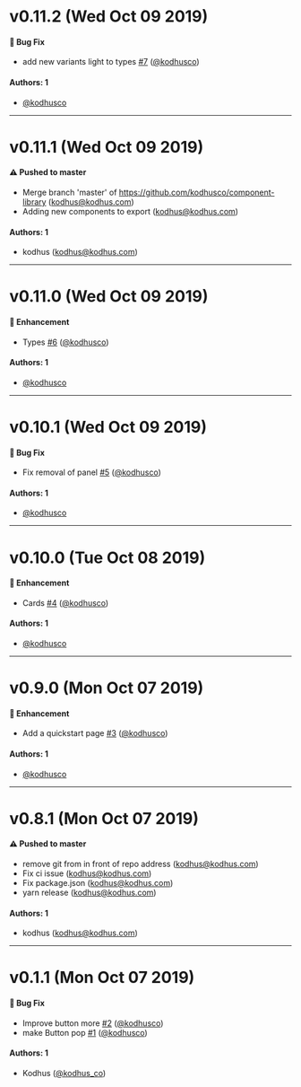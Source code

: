 # v0.11.2 (Wed Oct 09 2019)

#### 🐛  Bug Fix

- add new variants light to types [#7](https://github.com/kodhusco/component-library/pull/7) ([@kodhusco](https://github.com/kodhusco))

#### Authors: 1

- [@kodhusco](https://github.com/kodhusco)

---

# v0.11.1 (Wed Oct 09 2019)

#### ⚠️  Pushed to master

- Merge branch 'master' of https://github.com/kodhusco/component-library  (kodhus@kodhus.com)
- Adding new components to export  (kodhus@kodhus.com)

#### Authors: 1

- kodhus (kodhus@kodhus.com)

---

# v0.11.0 (Wed Oct 09 2019)

#### 🚀  Enhancement

- Types [#6](https://github.com/kodhusco/component-library/pull/6) ([@kodhusco](https://github.com/kodhusco))

#### Authors: 1

- [@kodhusco](https://github.com/kodhusco)

---

# v0.10.1 (Wed Oct 09 2019)

#### 🐛  Bug Fix

- Fix removal of panel [#5](https://github.com/kodhusco/component-library/pull/5) ([@kodhusco](https://github.com/kodhusco))

#### Authors: 1

- [@kodhusco](https://github.com/kodhusco)

---

# v0.10.0 (Tue Oct 08 2019)

#### 🚀  Enhancement

- Cards [#4](https://github.com/kodhusco/component-library/pull/4) ([@kodhusco](https://github.com/kodhusco))

#### Authors: 1

- [@kodhusco](https://github.com/kodhusco)

---

# v0.9.0 (Mon Oct 07 2019)

#### 🚀  Enhancement

- Add a quickstart page [#3](https://github.com/kodhusco/component-library/pull/3) ([@kodhusco](https://github.com/kodhusco))

#### Authors: 1

- [@kodhusco](https://github.com/kodhusco)

---

# v0.8.1 (Mon Oct 07 2019)

#### ⚠️  Pushed to master

- remove git from in front of repo address  (kodhus@kodhus.com)
- Fix ci issue  (kodhus@kodhus.com)
- Fix package.json  (kodhus@kodhus.com)
- yarn release  (kodhus@kodhus.com)

#### Authors: 1

- kodhus (kodhus@kodhus.com)

---

# v0.1.1 (Mon Oct 07 2019)

#### 🐛 Bug Fix

- Improve button more [#2](https://github.com/kodhusco/component-library/pull/2) ([@kodhusco](https://github.com/kodhusco))
- make Button pop [#1](https://github.com/kodhusco/component-library/pull/1) ([@kodhusco](https://github.com/kodhusco))

#### Authors: 1

- Kodhus ([@kodhus_co](https://github.com/kodhusco))
